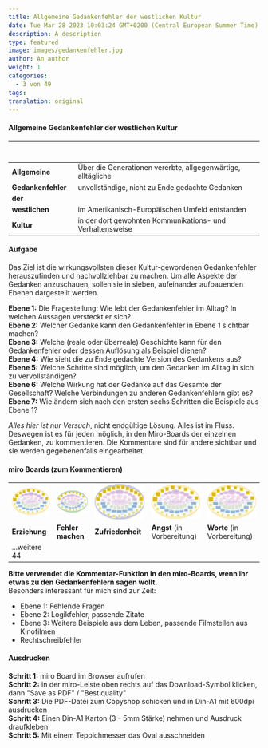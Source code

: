```yaml
---
title: Allgemeine Gedankenfehler der westlichen Kultur
date: Tue Mar 28 2023 10:03:24 GMT+0200 (Central European Summer Time)
description: A description
type: featured
image: images/gedankenfehler.jpg
author: An author
weight: 1
categories:
  - 3 von 49
tags:
translation: original
---
```

#### Allgemeine Gedankenfehler der westlichen Kultur
| &nbsp; &nbsp; &nbsp; &nbsp; &nbsp; &nbsp; &nbsp; &nbsp; &nbsp; &nbsp; &nbsp; &nbsp; &nbsp; &nbsp; &nbsp;&nbsp; &nbsp;|  |
| ----------    | --------- |
| **Allgemeine**    | Über die Generationen vererbte, allgegenwärtige, alltägliche |
| **Gedankenfehler**| unvollständige, nicht zu Ende gedachte Gedanken |
| **der**           | |
| **westlichen**    | im Amerikanisch-Europäischen Umfeld entstanden |
| **Kultur**        | in der dort gewohnten Kommunikations- und Verhaltensweise|


#### Aufgabe

Das Ziel ist die wirkungsvollsten dieser Kultur-gewordenen Gedankenfehler herauszufinden und nachvollziehbar zu machen.
Um alle Aspekte der Gedanken anzuschauen, sollen sie in sieben, aufeinander aufbauenden Ebenen dargestellt werden.

**Ebene 1:** Die Fragestellung: Wie lebt der Gedankenfehler im Alltag? In welchen Aussagen versteckt er sich?  
**Ebene 2:** Welcher Gedanke kann den Gedankenfehler in Ebene 1 sichtbar machen?  
**Ebene 3:** Welche (reale oder überreale) Geschichte kann für den Gedankenfehler oder dessen Auflösung als Beispiel dienen?  
**Ebene 4:** Wie sieht die zu Ende gedachte Version des Gedankens aus?  
**Ebene 5:** Welche Schritte sind möglich, um den Gedanken im Alltag in sich zu vervollständigen?  
**Ebene 6:** Welche Wirkung hat der Gedanke auf das Gesamte der Gesellschaft? Welche Verbindungen zu anderen Gedankenfehlern gibt es?  
**Ebene 7:** Wie ändern sich nach den ersten sechs Schritten die Beispiele aus Ebene 1?  

*Alles hier ist nur Versuch*, nicht endgültige Lösung. Alles ist im Fluss. Deswegen ist es für jeden möglich, in den Miro-Boards der einzelnen Gedanken, zu kommentieren. Die Kommentare sind für andere sichtbar und sie werden gegebenenfalls eingearbeitet.

#### miro Boards (zum Kommentieren)

<div class="gedanken">

| | | | | |
| ---------- | --------- | --------- | --------- | --------- |
| [![Erziehung](/images/gedankenfehler/erziehung.png)](https://miro.com/app/board/uXjVM3o2LkA=/?share_link_id=218039651414) | [![Fehler machen](/images/gedankenfehler/fehler-machen.png)](https://miro.com/app/board/uXjVMzmjJLY=/?share_link_id=80970369425) | [![Zufriedenheit](/images/gedankenfehler/zufriedenheit.png)](https://miro.com/app/board/uXjVMwDwRrg=/?share_link_id=988464589278) | [![Angst](/images/gedankenfehler/erziehung.png)](https://miro.com/app/board/uXjVMwC5Y9g=/?share_link_id=385384185787) | [![Worte](/images/gedankenfehler/erziehung.png)](https://miro.com/app/board/uXjVMwDwRhI=/?share_link_id=846262027172) |
| **Erziehung** | **Fehler machen** | **Zufriedenheit** | **Angst** (in Vorbereitung) | **Worte** (in Vorbereitung) |
| ...weitere 44 | |  |  |  |

**Bitte verwendet die Kommentar-Funktion in den miro-Boards, wenn ihr etwas zu den Gedankenfehlern sagen wollt.**  
Besonders interessant für mich sind zur Zeit:
- Ebene 1: Fehlende Fragen
- Ebene 2: Logikfehler, passende Zitate
- Ebene 3: Weitere Beispiele aus dem Leben, passende Filmstellen aus Kinofilmen
- Rechtschreibfehler

</div>

#### Ausdrucken

**Schritt 1:** miro Board im Browser aufrufen  
**Schritt 2:** in der miro-Leiste oben rechts auf das Download-Symbol klicken, dann "Save as PDF" / "Best quality"  
**Schritt 3:** Die PDF-Datei zum Copyshop schicken und in Din-A1 mit 600dpi ausdrucken  
**Schritt 4:** Einen Din-A1 Karton (3 - 5mm Stärke) nehmen und Ausdruck draufkleben  
**Schritt 5:** Mit einem Teppichmesser das Oval ausschneiden
